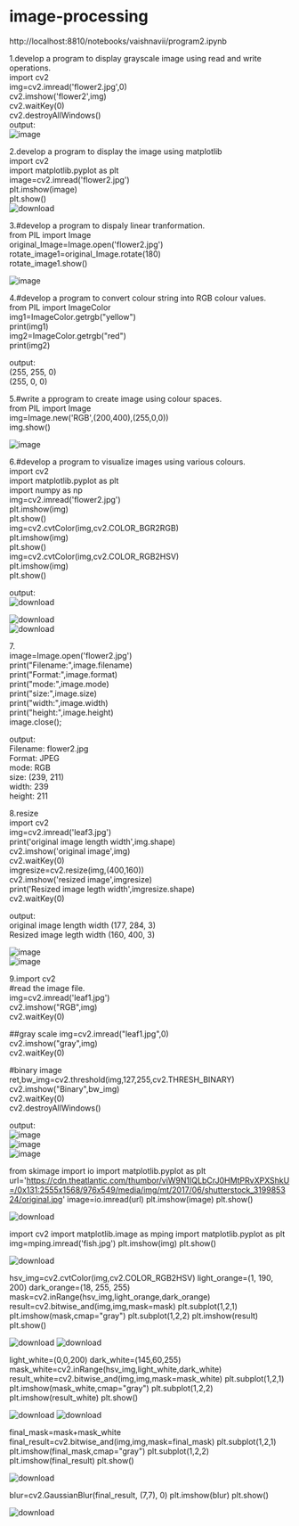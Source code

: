 # image-processing
http://localhost:8810/notebooks/vaishnavii/program2.ipynb

1.develop a program to display grayscale image using read and write operations.<br>
import cv2<br>
img=cv2.imread('flower2.jpg',0)<br>
cv2.imshow('flower2',img)<br>
cv2.waitKey(0)<br>
cv2.destroyAllWindows()<br>
output:<br>
![image](https://user-images.githubusercontent.com/98145574/173815026-c72d45aa-07c3-4dab-81d2-6bd3ad7bf938.png)<br>

2.develop a program to display the image using matplotlib<br>
import cv2<br>
import matplotlib.pyplot as plt<br>
image=cv2.imread('flower2.jpg')<br>
plt.imshow(image)<br>
plt.show()<br>
![download](https://user-images.githubusercontent.com/98145574/173815741-b99f5bc0-0176-4da3-a1fa-d081a22caea8.png)<br>

3.#develop a program to dispaly linear tranformation.<br>
from PIL import Image<br>
original_Image=Image.open('flower2.jpg')<br>
rotate_image1=original_Image.rotate(180)<br>
rotate_image1.show()<br>

![image](https://user-images.githubusercontent.com/98145574/173816447-cb37138f-82d8-495b-ba48-40ebd93134da.png)<br>


4.#develop a program to convert colour string into RGB colour values.<br>
from PIL import ImageColor<br>
img1=ImageColor.getrgb("yellow")<br>
print(img1)<br>
img2=ImageColor.getrgb("red")<br>
print(img2)<br>

output:<br>
(255, 255, 0)<br>
(255, 0, 0)<br>

5.#write a pprogram to create image using colour spaces. <br>
from PIL import Image<br>
img=Image.new('RGB',(200,400),(255,0,0))<br>
img.show()<br>

![image](https://user-images.githubusercontent.com/98145574/173816816-bc8e51e4-1c96-4a87-aa6f-408ade55af47.png)<br>

6.#develop a program to visualize images using various colours.<br>
import cv2<br>
import matplotlib.pyplot as plt<br>
import numpy as np<br>
img=cv2.imread('flower2.jpg')<br>
plt.imshow(img)<br>
plt.show()<br>
img=cv2.cvtColor(img,cv2.COLOR_BGR2RGB)<br>
plt.imshow(img)<br>
plt.show()<br>
img=cv2.cvtColor(img,cv2.COLOR_RGB2HSV)<br>
plt.imshow(img)<br>
plt.show()<br>

output:<br>
![download](https://user-images.githubusercontent.com/98145574/173817498-2cb91906-9749-4ad9-907f-9d420ff0b8f4.png)<br>

![download](https://user-images.githubusercontent.com/98145574/173817570-ab4b3782-e345-45f0-9441-2951ef91ff0c.png)<br>
![download](https://user-images.githubusercontent.com/98145574/173817632-60c12506-8db8-48fa-acc8-47ba0853323e.png)<br>

7.<br>
image=Image.open('flower2.jpg')<br>
print("Filename:",image.filename)<br>
print("Format:",image.format)<br>
print("mode:",image.mode)<br>
print("size:",image.size)<br>
print("width:",image.width)<br>
print("height:",image.height)<br>
image.close();<br>

output:<br>
Filename: flower2.jpg<br>
Format: JPEG<br>
mode: RGB<br>
size: (239, 211)<br>
width: 239<br>
height: 211<br>

8.resize<br>
import cv2<br>
img=cv2.imread('leaf3.jpg')<br>
print('original image length width',img.shape)<br>
cv2.imshow('original image',img)<br>
cv2.waitKey(0)<br>
imgresize=cv2.resize(img,(400,160))<br>
cv2.imshow('resized image',imgresize)<br>
print('Resized image legth width',imgresize.shape)<br>
cv2.waitKey(0)<br>

output:<br>
original image length width (177, 284, 3)<br>
Resized image legth width (160, 400, 3)<br>

![image](https://user-images.githubusercontent.com/98145574/174038962-29d31a06-a2f1-4820-b0f7-4ec79cbc62b8.png)<br>
![image](https://user-images.githubusercontent.com/98145574/174039141-54e97615-25c5-412b-a226-4bca6dd9a729.png)<br>

9.import cv2<br>
#read the image file.<br>
img=cv2.imread('leaf1.jpg')<br>
cv2.imshow("RGB",img)<br>
cv2.waitKey(0)<br>

##gray scale
img=cv2.imread("leaf1.jpg",0)<br>
cv2.imshow("gray",img)<br>
cv2.waitKey(0)<br>

#binary image<br>
ret,bw_img=cv2.threshold(img,127,255,cv2.THRESH_BINARY)<br>
cv2.imshow("Binary",bw_img)<br>
cv2.waitKey(0)<br>
cv2.destroyAllWindows()<br>

output:<br>
![image](https://user-images.githubusercontent.com/98145574/174042660-ca59280b-f556-4665-8ea9-a97f5f4c571b.png)<br>
![image](https://user-images.githubusercontent.com/98145574/174042719-882b7e9d-93b7-4620-9e18-3e5f93580810.png)<br>
![image](https://user-images.githubusercontent.com/98145574/174042778-9661ede2-3c31-4807-9762-c44aa8107e57.png)<br>


from skimage import io
import matplotlib.pyplot as plt
url='https://cdn.theatlantic.com/thumbor/viW9N1IQLbCrJ0HMtPRvXPXShkU=/0x131:2555x1568/976x549/media/img/mt/2017/06/shutterstock_319985324/original.jpg'
image=io.imread(url)
plt.imshow(image)
plt.show()

![download](https://user-images.githubusercontent.com/98145574/175021544-cece9979-329f-4b72-bed4-772985eb149b.png)


import cv2
import matplotlib.image as mping
import matplotlib.pyplot as plt
img=mping.imread('fish.jpg')
plt.imshow(img)
plt.show()


![download](https://user-images.githubusercontent.com/98145574/175018057-96e6bfaa-3c58-44cb-9994-999c5bebc362.png)

hsv_img=cv2.cvtColor(img,cv2.COLOR_RGB2HSV)
light_orange=(1, 190, 200)
dark_orange=(18, 255, 255)
mask=cv2.inRange(hsv_img,light_orange,dark_orange)
result=cv2.bitwise_and(img,img,mask=mask)
plt.subplot(1,2,1)
plt.imshow(mask,cmap="gray")
plt.subplot(1,2,2)
plt.imshow(result)
plt.show()

![download](https://user-images.githubusercontent.com/98145574/175018146-f2f12bb8-5ee3-42c7-90ac-1dc5d76e2bff.png)
![download](https://user-images.githubusercontent.com/98145574/175018184-c7b9e33a-fad6-4e76-b201-af4b6f45d421.png)


light_white=(0,0,200)
dark_white=(145,60,255)
mask_white=cv2.inRange(hsv_img,light_white,dark_white)
result_white=cv2.bitwise_and(img,img,mask=mask_white)
plt.subplot(1,2,1)
plt.imshow(mask_white,cmap="gray")
plt.subplot(1,2,2)
plt.imshow(result_white)
plt.show()

![download](https://user-images.githubusercontent.com/98145574/175018278-c425d835-3b28-4bf5-83ac-49870341ab72.png)
![download](https://user-images.githubusercontent.com/98145574/175018369-33dd1a0b-9f54-455d-b32a-5fa06fc931d5.png)


final_mask=mask+mask_white
final_result=cv2.bitwise_and(img,img,mask=final_mask)
plt.subplot(1,2,1)
plt.imshow(final_mask,cmap="gray")
plt.subplot(1,2,2)
plt.imshow(final_result)
plt.show()

![download](https://user-images.githubusercontent.com/98145574/175018525-539b2079-6856-4b31-8205-bef0dbf0f176.png)


blur=cv2.GaussianBlur(final_result, (7,7), 0)
plt.imshow(blur)
plt.show()

![download](https://user-images.githubusercontent.com/98145574/175018694-f2084ce4-3e1f-4f7f-858f-7691005efcf5.png)
